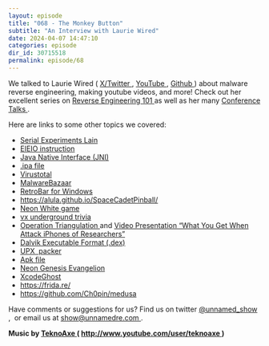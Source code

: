 ```yaml
---
layout: episode
title: "068 - The Monkey Button"
subtitle: "An Interview with Laurie Wired"
date: 2024-04-07 14:47:10
categories: episode
dir_id: 30715518
permalink: episode/68
---
```

<p dir="ltr">
 We talked to Laurie Wired (
 <a href="https://twitter.com/lauriewired">
  X/Twitter
 </a>
 ,
 <a href="https://www.youtube.com/@lauriewired">
  YouTube
 </a>
 ,
 <a href="https://github.com/LaurieWired">
  Github
 </a>
 ) about malware reverse engineering, making youtube videos, and more! Check out her excellent series on
 <a href="https://www.youtube.com/watch?v=RnL5HQfq4Ik">
  Reverse Engineering 101
 </a>
 as well as her many
 <a href="https://www.youtube.com/playlist?list=PLn_It163He30yWraeRxdKfEFlLANJnlDE">
  Conference Talks
 </a>
 .
</p>
<p dir="ltr">
 Here are links to some other topics we covered:
</p>
<ul>
 <li dir="ltr">
  <a href="https://en.wikipedia.org/wiki/Serial_Experiments_Lain">
   Serial Experiments Lain
  </a>
 </li>
 <li dir="ltr">
  <a href="https://www.ibm.com/docs/en/aix/7.2?topic=set-eieio-enforce-in-order-execution-io-instruction">
   EIEIO instruction
  </a>
 </li>
 <li dir="ltr">
  <a href="https://en.wikipedia.org/wiki/Java_Native_Interface">
   Java Native Interface (JNI)
  </a>
 </li>
 <li dir="ltr">
  <a href="https://en.wikipedia.org/wiki/.ipa">
   .ipa file
  </a>
 </li>
 <li dir="ltr">
  <a href="https://www.virustotal.com/gui/home/upload">
   Virustotal
  </a>
 </li>
 <li dir="ltr">
  <a href="https://bazaar.abuse.ch/">
   MalwareBazaar
  </a>
 </li>
 <li dir="ltr">
  <a href="https://github.com/dremin/RetroBar">
   RetroBar for Windows
  </a>
 </li>
 <li dir="ltr">
  <a href="https://alula.github.io/SpaceCadetPinball/">
   https://alula.github.io/SpaceCadetPinball/
  </a>
 </li>
 <li dir="ltr">
  <a href="https://neonwhite.rip/">
   Neon White game
  </a>
 </li>
 <li dir="ltr">
  <a href="https://vx-underground.org/">
   vx underground
  </a>
  <a href="https://www.twitch.tv/vxunderground_live">
   trivia
  </a>
 </li>
 <li dir="ltr">
  <a href="https://securelist.com/operation-triangulation-the-last-hardware-mystery/111669/">
   Operation Triangulation
  </a>
  and
  <a href="https://www.youtube.com/watch?v=1f6YyH62jFE">
   Video Presentation “What You Get When Attack iPhones of Researchers”
  </a>
 </li>
 <li dir="ltr">
  <a href="https://source.android.com/docs/core/runtime/dex-format">
   Dalvik Executable Format (.dex)
  </a>
 </li>
 <li dir="ltr">
  <a href="https://upx.github.io/">
   UPX  packer
  </a>
 </li>
 <li dir="ltr">
  <a href="https://en.wikipedia.org/wiki/Apk_(file_format)">
   Apk file
  </a>
 </li>
 <li dir="ltr">
  <a href="https://en.wikipedia.org/wiki/Neon_Genesis_Evangelion">
   Neon Genesis Evangelion
  </a>
 </li>
 <li dir="ltr">
  <a href="https://en.wikipedia.org/wiki/XcodeGhost">
   XcodeGhost
  </a>
 </li>
 <li dir="ltr">
  <a href="https://frida.re/">
   https://frida.re/
  </a>
 </li>
 <li dir="ltr">
  <a href="https://github.com/Ch0pin/medusa">
   https://github.com/Ch0pin/medusa
  </a>
 </li>
</ul>
<p dir="ltr">
 Have comments or suggestions for us? Find us on twitter
 <a href="https://twitter.com/unnamed_show">
  @unnamed_show
 </a>
 ,  or email us at
 <a href="mailto:show@unnamedre.com">
  show@unnamedre.com
 </a>
 .
</p>
<p>
 <strong id="docs-internal-guid-f10de9f2-7fff-df1c-1e5e-17f51a9a8125">
  Music by
  <a href="http://www.teknoaxe.com">
   TeknoAxe
  </a>
  (
  <a href="http://www.youtube.com/user/teknoaxe">
   http://www.youtube.com/user/teknoaxe
  </a>
  )
 </strong>
</p>
